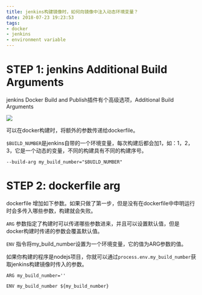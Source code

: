 ```yaml
---
title: jenkins构建镜像时，如何向镜像中注入动态环境变量？
date: 2018-07-23 19:23:53
tags:
- docker
- jenkins
- environment variable
---
```


# STEP 1: jenkins Additional Build Arguments

jenkins Docker Build and Publish插件有个高级选项，Additional Build Arguments

![](http://p3alsaatj.bkt.clouddn.com/20180723192825_l83hdH_Jietu20180723-192716.jpeg)

可以在docker构建时，将额外的参数传递给dockerfile。

`$BUILD_NUMBER`是jenkins自带的一个环境变量，每次构建后都会加1，如：1，2，3，它是一个动态的变量，不同的构建具有不同的构建序号。

```
--build-arg my_build_number="$BUILD_NUMBER"
```

# STEP 2: dockerfile arg

dockerfile 增加如下参数。如果只做了第一步，但是没有在dockerfile中申明运行时会多传入哪些参数，构建就会失败。

`ARG` 参数指定了构建时可以传递哪些参数进来，并且可以设置默认值，但是docker构建时传递的参数会覆盖默认值。

`ENV` 指令将my_build_number设置为一个环境变量，它的值为ARG参数的值。

如果你构建的程序是nodejs项目，你就可以通过`process.env.my_build_number`获取jenkins构建镜像时传入的参数。

```
ARG my_build_number=''

ENV my_build_number ${my_build_number}
```